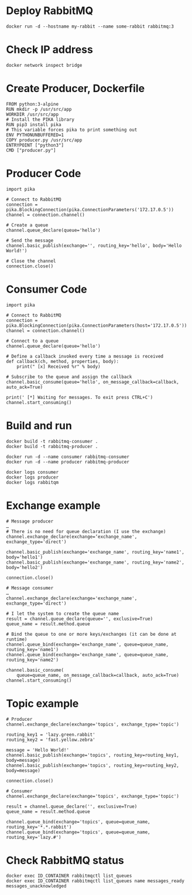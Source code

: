 # Deploy RabbitMQ
    docker run -d --hostname my-rabbit --name some-rabbit rabbitmq:3
# Check IP address 
    docker network inspect bridge
# Create Producer, Dockerfile
    FROM python:3-alpine
    RUN mkdir -p /usr/src/app
    WORKDIR /usr/src/app
    # Install the PIKA library
    RUN pip3 install pika
    # This variable forces pika to print something out
    ENV PYTHONUNBUFFERED=1
    COPY producer.py /usr/src/app
    ENTRYPOINT ["python3"]
    CMD ["producer.py"]

# Producer Code
    import pika

    # Connect to RabbitMQ
    connection = pika.BlockingConnection(pika.ConnectionParameters('172.17.0.5'))
    channel = connection.channel()

    # Create a queue
    channel.queue_declare(queue='hello')

    # Send the message
    channel.basic_publish(exchange='', routing_key='hello', body='Hello World!')

    # Close the channel
    connection.close()

# Consumer Code
    import pika
    
    # Connect to RabbitMQ
    connection = pika.BlockingConnection(pika.ConnectionParameters(host='172.17.0.5'))
    channel = connection.channel()

    # Connect to a queue
    channel.queue_declare(queue='hello')

    # Define a callback invoked every time a message is received
    def callback(ch, method, properties, body):
        print(" [x] Received %r" % body)

    # Subscribe to the queue and assign the callback
    channel.basic_consume(queue='hello', on_message_callback=callback, auto_ack=True)

    print(' [*] Waiting for messages. To exit press CTRL+C')
    channel.start_consuming()

    
# Build and run
    docker build -t rabbitmq-consumer .
    docker build -t rabbitmq-producer .

    docker run -d --name consumer rabbitmq-consumer
    docker run -d --name producer rabbitmq-producer

    docker logs consumer
    docker logs producer
    docker logs rabbitqm
    
    
# Exchange example
    # Message producer
    …
    # There is no need for queue declaration (I use the exchange)
    channel.exchange_declare(exchange=‘exchange_name', exchange_type='direct')

    channel.basic_publish(exchange='exchange_name', routing_key='name1', body='hello1')
    channel.basic_publish(exchange='exchange_name', routing_key='name2', body='hello2')

    connection.close()

    # Message consumer
    …
    channel.exchange_declare(exchange='exchange_name', exchange_type='direct')

    # I let the system to create the queue name
    result = channel.queue_declare(queue='', exclusive=True)
    queue_name = result.method.queue

    # Bind the queue to one or more keys/exchanges (it can be done at runtime)
    channel.queue_bind(exchange='exchange_name', queue=queue_name, routing_key='name1')
    channel.queue_bind(exchange='exchange_name', queue=queue_name, routing_key='name2')

    channel.basic_consume(
        queue=queue_name, on_message_callback=callback, auto_ack=True)
    channel.start_consuming()
    
# Topic example
    # Producer
    channel.exchange_declare(exchange='topics', exchange_type='topic')

    routing_key1 = 'lazy.green.rabbit'
    routing_key2 = 'fast.yellow.zebra'

    message = 'Hello World!'
    channel.basic_publish(exchange='topics', routing_key=routing_key1, body=message)
    channel.basic_publish(exchange='topics', routing_key=routing_key2, body=message)

    connection.close()

    # Consumer
    channel.exchange_declare(exchange='topics', exchange_type='topic')

    result = channel.queue_declare('', exclusive=True)
    queue_name = result.method.queue

    channel.queue_bind(exchange='topics', queue=queue_name, routing_key='*.*.rabbit')
    channel.queue_bind(exchange='topics', queue=queue_name, routing_key='lazy.#')

# Check RabbitMQ status
    docker exec ID_CONTAINER rabbitmqctl list_queues
    docker exec ID_CONTAINER rabbitmqctl list_queues name messages_ready messages_unacknowledged





